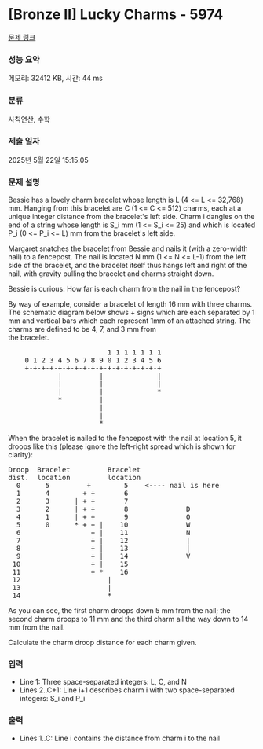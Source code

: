 # [Bronze II] Lucky Charms - 5974 

[문제 링크](https://www.acmicpc.net/problem/5974) 

### 성능 요약

메모리: 32412 KB, 시간: 44 ms

### 분류

사칙연산, 수학

### 제출 일자

2025년 5월 22일 15:15:05

### 문제 설명

<p>Bessie has a lovely charm bracelet whose length is L (4 <= L <= 32,768) mm.  Hanging from this bracelet are C (1 <= C <= 512) charms, each at a unique integer distance from the bracelet's left side. Charm i dangles on the end of a string whose length is S_i mm (1 <= S_i <= 25) and which is located P_i (0 <= P_i <= L) mm from the bracelet's left side.</p>

<p>Margaret snatches the bracelet from Bessie and nails it (with a zero-width nail) to a fencepost. The nail is located N mm (1 <= N <= L-1) from the left side of the bracelet, and the bracelet itself thus hangs left and right of the nail, with gravity pulling the bracelet and charms straight down.</p>

<p>Bessie is curious: How far is each charm from the nail in the fencepost?</p>

<p>By way of example, consider a bracelet of length 16 mm with three charms. The schematic diagram below shows + signs which are each separated by 1 mm and vertical bars which each represent 1mm of an attached string. The charms are defined to be 4, 7, and 3 mm from<br>
the bracelet.</p>

<pre>                        1 1 1 1 1 1 1
    0 1 2 3 4 5 6 7 8 9 0 1 2 3 4 5 6
    +-+-+-+-+-+-+-+-+-+-+-+-+-+-+-+-+
            |         |             |
            |         |             |
            |         |             *
            *         |
                      |
                      |
                      *</pre>

<p>When the bracelet is nailed to the fencepost with the nail at location 5, it droops like this (please ignore the left-right spread which is shown for clarity):</p>

<pre>Droop  Bracelet         Bracelet
dist.  location         location 
  0      5         +        5    <---- nail is here
  1      4        + +       6
  2      3      | + +       7
  3      2      | + +       8              D
  4      1      | + +       9              O
  5      0      * + + |    10              W
  6                 + |    11              N
  7                 + |    12              |
  8                 + |    13              |
  9                 + |    14              V
 10                 + |    15
 11                 + *    16
 12                     |
 13                     |
 14                     *</pre>

<p>As you can see, the first charm droops down 5 mm from the nail; the second charm droops to 11 mm and the third charm all the way down to 14 mm from the nail.</p>

<p>Calculate the charm droop distance for each charm given.</p>

### 입력 

 <ul>
	<li>Line 1: Three space-separated integers: L, C, and N</li>
	<li>Lines 2..C+1: Line i+1 describes charm i with two space-separated integers: S_i and P_i</li>
</ul>

<p> </p>

### 출력 

 <ul>
	<li>Lines 1..C: Line i contains the distance from charm i to the nail</li>
</ul>

<p> </p>

